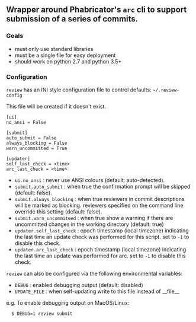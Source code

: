 ## Wrapper around Phabricator's `arc` cli to support submission of a series of commits.


### Goals

- must only use standard libraries
- must be a single file for easy deployment
- should work on python 2.7 and python 3.5+

### Configuration

`review` has an INI style configuration file to control defaults: `~/.review-config`

This file will be created if it doesn't exist.

```
[ui]
no_ansi = False

[submit]
auto_submit = False
always_blocking = False
warn_uncommitted = True

[updater]
self_last_check = <time>
arc_last_check = <time>
```

- `ui.no_ansi` : never use ANSI colours (default: auto-detected).
- `submit.auto_submit` : when true the confirmation prompt will be skipped
    (default: false).
- `submit.always_blocking` : when true reviewers in commit descriptions will be marked
    as blocking. reviewers specified on the command line override this setting
    (default: false).
- `submit.warn_uncommiteed` : when true show a warning if there are uncommitted changes
    in the working directory (default: true)
- `updater.self_last_check` : epoch timestamp (local timezone) indicating the last time
    an update check was performed for this script.  set to `-1` to disable this check.
- `updater.arc_last_check` : epoch timestamp (local timezone) indicating the last time
    an update was performed for arc.  set to `-1` to disable this check.

`review` can also be configured via the following environmental variables:
- `DEBUG` : enabled debugging output (default: disabled)
- `UPDATE_FILE` : when self-updating write to this file instead of \_\_file\_\_

e.g. To enable debugging output on MacOS/Linux:
```
  $ DEBUG=1 review submit
```

